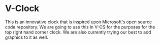 # V-Clock
This is an innovative clock that is inspired upon Microsoft's open source code repository. We are going to use this in V-OS for the purposes for the top right hand corner clock. We are also currently trying our best to add graphics to it as well.
